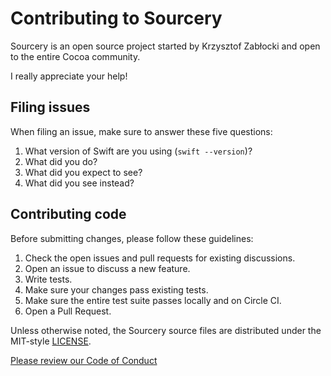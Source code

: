 # Contributing to Sourcery

Sourcery is an open source project started by Krzysztof Zabłocki and open to the entire Cocoa community.

I really appreciate your help!

## Filing issues

When filing an issue, make sure to answer these five questions:

1. What version of Swift are you using (`swift --version`)?
2. What did you do?
3. What did you expect to see?
4. What did you see instead?

## Contributing code

Before submitting changes, please follow these guidelines:

1. Check the open issues and pull requests for existing discussions.
2. Open an issue to discuss a new feature.
3. Write tests.
4. Make sure your changes pass existing tests.
5. Make sure the entire test suite passes locally and on Circle CI.
6. Open a Pull Request.

Unless otherwise noted, the Sourcery source files are distributed under
the MIT-style [LICENSE](LICENSE).

[Please review our Code of Conduct](https://github.com/krzysztofzablocki/Sourcery/blob/master/CODE_OF_CONDUCT.md)
